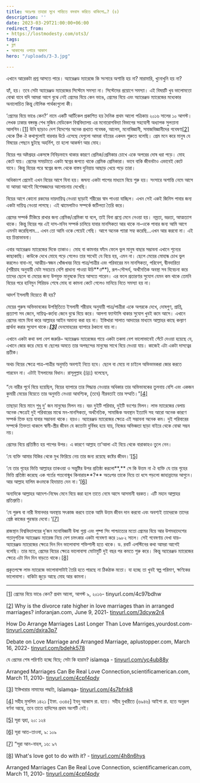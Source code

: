```yaml
---
title: অতঃপর তাহারা সুখে শান্তিতে বসবাস করিতে থাকিলো…? (৪)
description: ''
date: 2023-03-29T21:00:00+06:00
redirect_from:
- https://lostmodesty.com/ots3/
tags:
- ব্লগ
- আকাশের ওপারে আকাশ
hero: "/uploads/3-3.jpg"

---
```

এখানে আরেকটা প্রশ্ন আসতে পারে। অ্যারেঞ্জড ম্যারেজে কি সংসারে অশান্তি হয় না? মারামারি, খুনোখুনি হয় না?

হ্যাঁ, হয়। তবে সেটা অ্যারেঞ্জড ম্যারেজের সিস্টেমে সমস্যা না। সিস্টেমের প্রয়োগে সমস্যা। এই বিষয়টি খুব ভালোমতো বোঝা যাবে যদি আমরা আগে বুঝে নেই প্রেমের বিয়ে কেন ভাঙে, প্রেমের বিয়ে এবং অ্যারেঞ্জড ম্যারেজের মধ্যেকার অনালোচিত কিন্তু মৌলিক পার্থক্যগুলো কী।

‘প্রেমের বিয়ে ভাঙে কেন?’ নামে একটি আর্টিকেল প্রকাশিত হয় দৈনিক প্রথম আলো পত্রিকায় ২০১৬ সালের ১০ আগস্ট। লেখক ঢাকার বঙ্গবন্ধু শেখ মুজিব মেডিকেল বিশ্ববিদ্যালয় এর মনোরোগবিদ্যা বিভাগের সহযোগী অধ্যাপক সুলতানা আলগিন।[\[1\]](#_ftn1) উনি ছাড়াও দেশ বিদেশের অনেক প্রখ্যাত গবেষক, আলেম, মনোবিজ্ঞানী, সমাজবিজ্ঞানীদের গবেষণা[\[2\]](#_ftn2) থেকে ঠিক ঐ কথাগুলোই বারবার উঠে এসেছে যেগুলো আমরা বইয়ের একদম শুরুতে বলেছি। প্রেম মনে করে মানুষ যে বিষয়ের পেছনে ছুটছে অহর্নিশ, তা হলো আকর্ষণ আর মোহ।

বিয়ের পর অষ্টপ্রহর একসঙ্গে নিবিড়ভাবে থাকার কারণে প্রেমিক/প্রেমিকার চোখে একে অপরের দোষ ধরা পড়ে। মোহ কেটে যায়। প্রেমের সময়টাতে একটা স্বপ্নের জগতে থাকে প্রেমিক প্রেমিকারা। ভাবে বাকি জীবনটাও এভাবেই কেটে যাবে। কিন্তু বিয়ের পরে স্বপ্নের জগৎ থেকে বাস্তব দুনিয়ায় আছাড় খেয়ে পড়ে তারা।

অধিকাংশ প্রেমেই এখন বিয়ের আগে যিনা হয়। জঘন্য একটা পাপের মাধ্যমে বিয়ে শুরু হয়। সংসারে অশান্তি নেমে আসে যা আমরা আগেই বিশেষজ্ঞদের আলোচনায় দেখেছি।

বিয়ের আগে কোনো রকমের দায়দায়িত্ব নেওয়া ছাড়াই শরীরের স্বাদ পাওয়া যাচ্ছিল। এখন সেই একই জিনিস পাবার জন্য একটা দায়িত্ব নেওয়া লাগছে। এই ঝামেলাটাও সম্পর্কে জটিলতা তৈরি করে।

প্রেমের সম্পর্ক টিকিয়ে রাখার জন্য প্রেমিক/প্রেমিকা যা বলে, তাই বিনা প্রশ্নে মেনে নেওয়া হয়। নম্রতা, ভদ্রতা, আত্মত্যাগ থাকে। কিন্তু বিয়ের পর এই দাস-মনিব সম্পর্ক চালিয়ে যাবার মানসিকতা আর থাকে না–ওকে পাবার জন্য আমি আগে এমনটা করেছিলাম... এখন তো আমি ওকে পেয়েই গেছি। আগে অনেক প্যারা সহ্য করেছি...এখন আর করবো না। এই হয় চিন্তাভাবনা।

এবার অ্যারেঞ্জড ম্যারেজের দিকে তাকাও। মোহ বা কামনার ফাঁদে ফেলে ভুল মানুষ বাছার সম্ভাবনা এখানে শূন্যের কাছাকাছি। কাউকে দেখে মোহে পড়ে গেলেও তার সাথেই যে বিয়ে হয়, এমন না। ছেলে মেয়ের মোহান্ধ চোখ ভুল করলেও বাবা-মা, আত্মীয়-স্বজন খোঁজখবর নিয়ে পাত্র/পাত্রীর এবং পরিবারের মন মানসিকতা, পরিবেশ, দ্বীনদারিতা (শরীয়াহ অনুযায়ী যেটা সবচেয়ে বেশি প্রাধান্য পাওয়া উচি**_ত_**), রূপ-সৌন্দর্য, অর্থনৈতিক অবস্থা সব বিবেচনা করে তাদের ছেলে বা মেয়ের জন্য উপযুক্ত মানুষকে নিয়ে আসতে পারেন। এর ফলে প্রতারণার সুযোগ যেমন কম থাকে তেমনি বিয়ের পরে হানিমুন পিরিয়ড শেষে মোহ বা কামনা কেটে গেলেও মানিয়ে নিতে সমস্যা হয় না।

আদর্শ ইসলামী বিয়েতে কী হয়?

মেয়ের পুরুষ অভিভাবকের উপস্থিতিতে ইসলামী শরীয়াহ অনুযায়ী পাত্র/পাত্রীরা একে অপরকে দেখে, দোষগুণ, প্রাপ্তি, প্রত্যাশা সব জেনে, দায়িত্ব-কর্তব্য জেনে বুঝে বিয়ে করে। আলগা ফ্যান্টাসি থাকার সুযোগ খুবই কমে আসে। এখানে প্রেমের নামে যিনা করে আল্লাহর আইন অমান্য করা হয় না। ইস্তিখারা সালাত আদায়ের মাধ্যমে আল্লাহর কাছে কল্যাণ প্রার্থনা করার সুযোগ থাকে।[**_\[3\]_**](#_ftn3) দেনমোহরের ব্যাপারে ঠকানো যায় না।

এখানে একটা কথা বলা বেশ জরুরি– অ্যারেঞ্জড ম্যারেজের গায়ে একটা তকমা বেশ ভালোভাবেই সেঁটে দেওয়া হয়েছে যে, এখানে জোর করে মেয়ে বা ছেলের অমতে তার অপছন্দের মানুষের সাথে বিয়ে দেওয়া যায়। কাজেই এটা একটা দাসত্বের প্রতীক।

অথচ বিয়ের ক্ষেত্রে পাত্র-পাত্রীর অনুমতি অবশ্যই নিতে হবে। ছেলে বা মেয়ে না চাইলে অভিভাবকরা জোর করতে পারবেন না। এটাই ইসলামের বিধান। রাসূলুল্লাহ (ﷺ) বলেছেন,

“যে নারীর পূর্বে বিয়ে হয়েছিল, বিয়ের ব্যাপারে তার সিদ্ধান্ত নেওয়ার অধিকার তার অভিভাবকের তুলনায় বেশি এবং একজন কুমারী মেয়ের বিয়েতে তার অনুমতি নেওয়া আবশ্যিক, (তবে) নীরবতাই তার সম্মতি।”[\[4\]](#_ftn4)

তাছাড়া বিয়ে মানে শুধু দু’ জন মানুষের মিলন নয়। বরং দুইটি পরিবার, দুইটি বংশের মিলন। লাভ ম্যারেজের বেলায় অনেক ক্ষেত্রেই দুই পরিবারের মাঝে মন-মানসিকতা, অর্থনৈতিক, সামাজিক অবস্থান ইত্যাদি সহ আরো অনেক কারণে সম্পর্ক তিক্ত হয়ে যাবার সম্ভাবনা থাকে। হয়ও। অ্যারেঞ্জড ম্যারেজের ক্ষেত্রে এই সম্ভাবনা অনেক কম। দুই পরিবারের সম্পর্কে তিক্ততা থাকলে স্বামী-স্ত্রীর জীবন যে কতোটা দুর্বিষহ হয়ে যায়, নিজের অভিজ্ঞতা ছাড়া বাইরে থেকে বোঝা সম্ভব নয়।

প্রেমের বিয়ে প্রতিষ্ঠিত হয় পাপের উপর। এ কারণে আল্লাহ তা’আলা এই বিয়ে থেকে বারাকাহও তুলে নেন।

‘যে ব্যক্তি আমার যিকির থেকে মুখ ফিরিয়ে নেয় তার জন্য রয়েছে কষ্টের জীবন।’[\[5\]](#_ftn5)

‘যে তার গৃহের ভিত্তি আল্লাহর তাকওয়া ও সন্তুষ্টির উপর প্রতিষ্ঠা করলো**,** সে কি উত্তম না ঐ ব্যক্তি যে তার গৃহের ভিত্তি প্রতিষ্ঠা করেছে এক গর্তের পতনোন্মুখ কিনারায়**?** অতঃপর তাকে নিয়ে তা ধসে পড়লো জাহান্নামের আগুনে। আর আল্লাহ যালিম কওমকে হিদায়াত দেন না।’[\[6\]](#_ftn6)

অন্যদিকে আল্লাহর আদেশ-নিষেধ মেনে বিয়ে করা হলে তাতে নেমে আসে আসমানী বরকত। এটি মহান আল্লাহর প্রতিশ্রুতি।

‘যে পুরুষ বা নারী ঈমানদার অবস্থায় সৎকাজ করবে তাকে আমি উত্তম জীবন দান করবো এবং অবশ্যই তাদেরকে তাদের শ্রেষ্ঠ কাজের পুরস্কার দেবো।’[\[7\]](#_ftn7)

রাজস্থান বিশ্ববিদ্যালয়ের দু’জন মনোবিজ্ঞানী উষা গুপ্তা এবং পুষ্পা সিং পাশ্চাত্যের মতো প্রেমের বিয়ে আর উপমহাদেশের গতানুগতিক অ্যারেঞ্জড ম্যারেজ নিয়ে বেশ চমৎকার একটা গবেষণা করে ১৯৮২ সালে। সেই গবেষণায় দেখা যায়–অ্যারেঞ্জড ম্যারেজের ক্ষেত্রে দিন দিন ভালোবাসা শক্তিশালী হতে থাকে। ড. রবার্ট এপস্টিনের কথা আমরা আগেই বলেছি। তার মতে, প্রেমের বিয়ের ক্ষেত্রে ভালোবাসা মোটামুটি দুই বছর পর কমতে শুরু করে। কিন্তু অ্যারেঞ্জড ম্যারেজের ক্ষেত্রে এটা দিন দিন বাড়তে থাকে।[\[8\]](#_ftn8)

প্রকৃতপক্ষে লাভ ম্যারেজে ভালোবাসাটাই তৈরি হতে পারছে না ঠিকঠাক মতো। যা হচ্ছে তা খুবই স্বল্প পরিমাণ, ক্ষণিকের ভালোবাসা। বাকিটা জুড়ে আছে মোহ আর কামনা।

***

[\[1\]](#_ftnref1) প্রেমের বিয়ে ভাঙে কেন? প্রথম আলো, আগস্ট ৯, ২০১৬- tinyurl.com/4c97bdhw

[\[2\]](#_ftnref2) Why is the divorce rate higher in love marriages than in arranged marriages? inforanjan.com, June 9, 2021- [tinyurl.com/3dcyw2r4](https://tinyurl.com/3dcyw2r4)

How Do Arrange Marriages Last Longer Than Love Marriges,yourdost.com- [tinyurl.com/dxjra3p7](https://tinyurl.com/dxjra3p7)

Debate on Love Marriage and Arranged Marriage, aplustopper.com, March 16, 2022- [tinyurl.com/bdehk578](https://tinyurl.com/bdehk578)

যে প্রেমের শেষ পরিণতি হচ্ছে বিয়ে; সেটা কি হারাম? islamqa - [tinyurl.com/yc4ub88y](https://tinyurl.com/yc4ub88y)

Arranged Marriages Can Be Real Love Connection,scientificamerican.com, March 11, 2010- [tinyurl.com/4cpf4pdy](https://tinyurl.com/4cpf4pdy)

[\[3\]](#_ftnref3) ইস্তিখারার নামাযের পদ্ধতি, Islamqa- [tinyurl.com/4s7bfnk8](https://tinyurl.com/4s7bfnk8)

[\[4\]](#_ftnref4) সহীহ মুসলিম ১৪২১ \[ইফা. ৩৩৪৫\] ইবনু আব্বাস রা. হতে। সহীহ বুখারীতে (৬৯৪৬) আইশা রা. হতে অনুরূপ বর্ণনা আছে, তবে তাতে হাদিসের প্রথম অংশটি নেই।

[\[5\]](#_ftnref5) সূরা ত্বহা, ২০: ১২৪

[\[6\]](#_ftnref6) সূরা আত-তাওবা, ৯: ১০৯

[\[7\]](#_ftnref7) ”সূরা আন-নাহল, ১৬: ৯৭

[\[8\]](#_ftnref8) What's love got to do with it? - [tinyurl.com/4h8n6hys](https://tinyurl.com/4h8n6hys)

Arranged Marriages Can Be Real Love Connection, scientificamerican.com, March 11, 2010- [tinyurl.com/4cpf4pdy](https://tinyurl.com/4cpf4pdy)